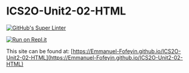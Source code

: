 # ICS2O-Unit2-02-HTML

[![GitHub's Super Linter](https://github.com//Emmanuel-Fofeyin/ICS2O-Unit2-02-HTML/workflows/GitHub's%20Super%20Linter/badge.svg)](https://github.com/Emmanuel-Fofeyin/ICS2O-Unit2-02-HTML/actions)


[![Run on Repl.it](https://repl.it/badge/github/Emmanuel-Fofeyin/ICS2O-Unit2-02-HTML)](https://repl.it/github/Emmanuel-Fofeyin/ICS2O-Unit2-02-HTML)

This site can be found at: [https://Emmanuel-Fofeyin.github.io/ICS2O-Unit2-02-HTML](https://Emmanuel-Fofeyin.github.io/ICS2O-Unit2-02-HTML)

